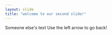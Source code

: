 ```yaml
---
layout: slide
title: "welcome to our second slide!"
---
```

Someone else's text
Use the left arrow to go back!
